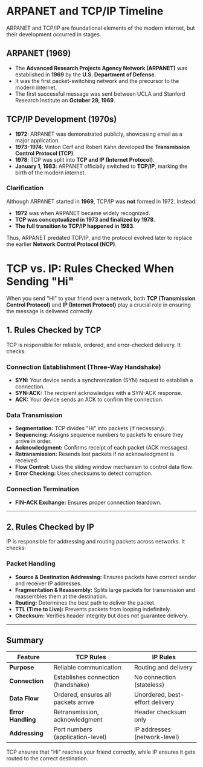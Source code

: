 # ARPANET and TCP/IP Timeline

ARPANET and TCP/IP are foundational elements of the modern internet, but their development occurred in stages.

## ARPANET (1969)
- The **Advanced Research Projects Agency Network (ARPANET)** was established in **1969** by the **U.S. Department of Defense**.
- It was the first packet-switching network and the precursor to the modern internet.
- The first successful message was sent between UCLA and Stanford Research Institute on **October 29, 1969**.

## TCP/IP Development (1970s)
- **1972**: ARPANET was demonstrated publicly, showcasing email as a major application.
- **1973-1974**: Vinton Cerf and Robert Kahn developed the **Transmission Control Protocol (TCP)**.
- **1978**: TCP was split into **TCP and IP (Internet Protocol)**.
- **January 1, 1983**: ARPANET officially switched to **TCP/IP**, marking the birth of the modern internet.

### Clarification
Although ARPANET started in **1969**, TCP/IP was **not** formed in 1972. Instead:
- **1972** was when ARPANET became widely recognized.
- **TCP was conceptualized in 1973 and finalized by 1978**.
- **The full transition to TCP/IP happened in 1983**.

Thus, ARPANET predated TCP/IP, and the protocol evolved later to replace the earlier **Network Control Protocol (NCP)**.

# TCP vs. IP: Rules Checked When Sending "Hi"

When you send "Hi" to your friend over a network, both **TCP (Transmission Control Protocol)** and **IP (Internet Protocol)** play a crucial role in ensuring the message is delivered correctly.

## **1. Rules Checked by TCP**
TCP is responsible for reliable, ordered, and error-checked delivery. It checks:

### **Connection Establishment (Three-Way Handshake)**
- **SYN:** Your device sends a synchronization (SYN) request to establish a connection.
- **SYN-ACK:** The recipient acknowledges with a SYN-ACK response.
- **ACK:** Your device sends an ACK to confirm the connection.

### **Data Transmission**
- **Segmentation:** TCP divides "Hi" into packets (if necessary).
- **Sequencing:** Assigns sequence numbers to packets to ensure they arrive in order.
- **Acknowledgment:** Confirms receipt of each packet (ACK messages).
- **Retransmission:** Resends lost packets if no acknowledgment is received.
- **Flow Control:** Uses the sliding window mechanism to control data flow.
- **Error Checking:** Uses checksums to detect corruption.

### **Connection Termination**
- **FIN-ACK Exchange:** Ensures proper connection teardown.

---

## **2. Rules Checked by IP**
IP is responsible for addressing and routing packets across networks. It checks:

### **Packet Handling**
- **Source & Destination Addressing:** Ensures packets have correct sender and receiver IP addresses.
- **Fragmentation & Reassembly:** Splits large packets for transmission and reassembles them at the destination.
- **Routing:** Determines the best path to deliver the packet.
- **TTL (Time to Live):** Prevents packets from looping indefinitely.
- **Checksum:** Verifies header integrity but does not guarantee delivery.

---

## **Summary**
| Feature        | TCP Rules                              | IP Rules                         |
|---------------|--------------------------------|--------------------------------|
| **Purpose**   | Reliable communication        | Routing and delivery          |
| **Connection**| Establishes connection (handshake) | No connection (stateless)     |
| **Data Flow** | Ordered, ensures all packets arrive | Unordered, best-effort delivery |
| **Error Handling** | Retransmission, acknowledgment | Header checksum only |
| **Addressing** | Port numbers (application-level) | IP addresses (network-level) |

TCP ensures that "Hi" reaches your friend correctly, while IP ensures it gets routed to the correct destination.

